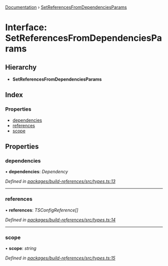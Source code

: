 [Documentation](../README.md) › [SetReferencesFromDependenciesParams](setreferencesfromdependenciesparams.md)

# Interface: SetReferencesFromDependenciesParams

## Hierarchy

* **SetReferencesFromDependenciesParams**

## Index

### Properties

* [dependencies](setreferencesfromdependenciesparams.md#dependencies)
* [references](setreferencesfromdependenciesparams.md#references)
* [scope](setreferencesfromdependenciesparams.md#scope)

## Properties

###  dependencies

• **dependencies**: *Dependency*

*Defined in [packages/build-references/src/types.ts:13](https://github.com/dylanaubrey/repodog/blob/30d5d3f/packages/build-references/src/types.ts#L13)*

___

###  references

• **references**: *TSConfigReference[]*

*Defined in [packages/build-references/src/types.ts:14](https://github.com/dylanaubrey/repodog/blob/30d5d3f/packages/build-references/src/types.ts#L14)*

___

###  scope

• **scope**: *string*

*Defined in [packages/build-references/src/types.ts:15](https://github.com/dylanaubrey/repodog/blob/30d5d3f/packages/build-references/src/types.ts#L15)*
